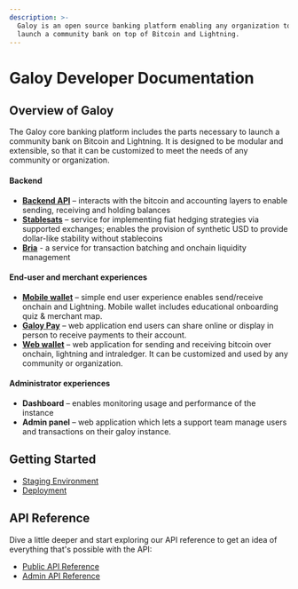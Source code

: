 ```yaml
---
description: >-
  Galoy is an open source banking platform enabling any organization to
  launch a community bank on top of Bitcoin and Lightning.
---
```


# Galoy Developer Documentation

## Overview of Galoy

The Galoy core banking platform includes the parts necessary to launch a community bank on Bitcoin and Lightning. It is designed to be modular and extensible, so that it can be customized to meet the needs of any community or organization.

#### Backend

* **[Backend API](https://github.com/GaloyMoney/galoy)** – interacts with the bitcoin and accounting layers to enable sending, receiving and holding balances
* **[Stablesats](https://github.com/GaloyMoney/stablesats-rs)** – service for implementing fiat hedging strategies via supported exchanges; enables the provision of synthetic USD to provide dollar-like stability without stablecoins
* **[Bria](https://github.com/GaloyMoney/bria)** - a service for transaction batching and onchain liquidity management

#### End-user and merchant experiences

* **[Mobile wallet](https://github.com/GaloyMoney/galoy-mobile)** – simple end user experience enables send/receive onchain and Lightning. Mobile wallet includes educational onboarding quiz & merchant map.
* **[Galoy Pay](https://github.com/GaloyMoney/galoy-pay)** – web application end users can share online or display in person to receive payments to their account.
* **[Web wallet](https://github.com/GaloyMoney/web-wallet)** – web application for sending and receiving bitcoin over onchain, lightning and intraledger. It can be customized and used by any community or organization.

#### Administrator experiences

* **Dashboard** – enables monitoring usage and performance of the instance
* **Admin panel** – web application which lets a support team manage users and transactions on their galoy instance.

## Getting Started
* [Staging Environment](/docs/deployment/a-staging-environment)
* [Deployment](/docs/deployment/)

## API Reference
Dive a little deeper and start exploring our API reference to get an idea of everything that's possible with the API:
* [Public API Reference ](https://dev.galoy.io/public-api-reference.html)
* [Admin API Reference](https://dev.galoy.io/admin-api-reference.html)
